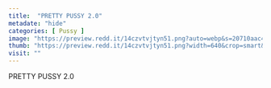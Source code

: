 ```yaml
---
title:  "PRETTY PUSSY 2.0"
metadate: "hide"
categories: [ Pussy ]
image: "https://preview.redd.it/14czvtvjtyn51.png?auto=webp&s=20710aac43794a944298113756e6c729033282fd"
thumb: "https://preview.redd.it/14czvtvjtyn51.png?width=640&crop=smart&auto=webp&s=0879cecbbcb506d89776da97376f87c47a1eeba5"
visit: ""
---
```

PRETTY PUSSY 2.0
